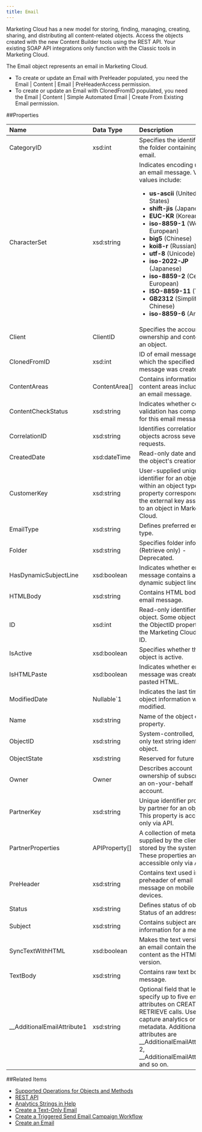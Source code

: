 ```yaml
---
title: Email
---
```

<div class="alert">Marketing Cloud has a new model for storing, finding, managing, creating, sharing, and distributing all content-related objects. Access the objects created with the new Content Builder tools using the REST API. Your existing SOAP API integrations only function with the Classic tools in Marketing Cloud.</div>

The Email object represents an email in Marketing Cloud.
* To create or update an Email with PreHeader populated, you need the Email | Content | Email | PreHeaderAccess permission.
* To create or update an Email with ClonedFromID populated, you need the Email | Content | Simple Automated Email | Create From Existing Email permission.

##Properties
<table class="table table-hover">
<thead align="left">
<tr><th>Name</th><th>Data Type</th><th>Description</th></tr>
</thead>
<tbody>
<tr>
<td>CategoryID</td>
<td>xsd:int</td>
<td>Specifies the identifier of the folder containing the email.</td>
</tr>
<tr>
<td>CharacterSet</td>
<td>xsd:string</td>
<td>Indicates encoding used in an email message. Valid values include:
<ul>
<li><strong>us-ascii</strong> (United States)</li>
<li><strong>shift-jis</strong> (Japanese)</li>
<li><strong>EUC-KR</strong> (Korean)</li>
<li><strong>iso-8859-1</strong> (Western European)</li>
<li><strong>big5</strong> (Chinese)</li>
<li><strong>koi8-r</strong> (Russian)</li>
<li><strong>utf-8</strong> (Unicode)</li>
<li><strong>iso-2022-JP</strong> (Japanese)</li>
<li><strong>iso-8859-2</strong> (Central European)</li>
<li><strong>ISO-8859-11</strong> (Thai)</li>
<li><strong>GB2312</strong> (Simplified Chinese)</li>
<li><strong>iso-8859-6</strong> (Arabic)</li>
</ul></td>
</tr>
<tr>
<td>Client</td>
<td>ClientID</td>
<td>Specifies the account ownership and context of an object.</td>
</tr>
<tr>
<td>ClonedFromID</td>
<td>xsd:int</td>
<td>ID of email message from which the specified email message was created.</td>
</tr>
<tr>
<td>ContentAreas</td>
<td>ContentArea[]</td>
<td>Contains information on content areas included in an email message.</td>
</tr>
<tr>
<td>ContentCheckStatus</td>
<td>xsd:string</td>
<td>Indicates whether content validation has completed for this email message.</td>
</tr>
<tr>
<td>CorrelationID</td>
<td>xsd:string</td>
<td>Identifies correlation of objects across several requests.</td>
</tr>
<tr>
<td>CreatedDate</td>
<td>xsd:dateTime</td>
<td>Read-only date and time of the object's creation.</td>
</tr>
<tr>
<td>CustomerKey</td>
<td>xsd:string</td>
<td>User-supplied unique identifier for an object within an object type. This property corresponds to the external key assigned to an object in Marketing Cloud.</td>
</tr>
<tr>
<td>EmailType</td>
<td>xsd:string</td>
<td>Defines preferred email type.</td>
</tr>
<tr>
<td>Folder</td>
<td>xsd:string</td>
<td>Specifies folder information (Retrieve only) - Deprecated.</td>
</tr>
<tr>
<td>HasDynamicSubjectLine</td>
<td>xsd:boolean</td>
<td>Indicates whether email message contains a dynamic subject line.</td>
</tr>
<tr>
<td>HTMLBody</td>
<td>xsd:string</td>
<td>Contains HTML body of an email message.</td>
</tr>
<tr>
<td>ID</td>
<td>xsd:int</td>
<td>Read-only identifier for an object. Some objects use the ObjectID property as the Marketing Cloud unique ID.</td>
</tr>
<tr>
<td>IsActive</td>
<td>xsd:boolean</td>
<td>Specifies whether the object is active.</td>
</tr>
<tr>
<td>IsHTMLPaste</td>
<td>xsd:boolean</td>
<td>Indicates whether email message was created via pasted HTML.</td>
</tr>
<tr>
<td>ModifiedDate</td>
<td>Nullable&#96;1</td>
<td>Indicates the last time object information was modified.</td>
</tr>
<tr>
<td>Name</td>
<td>xsd:string</td>
<td>Name of the object or property.</td>
</tr>
<tr>
<td>ObjectID</td>
<td>xsd:string</td>
<td>System-controlled, read-only text string identifier for object.</td>
</tr>
<tr>
<td>ObjectState</td>
<td>xsd:string</td>
<td>Reserved for future use.</td>
</tr>
<tr>
<td>Owner</td>
<td>Owner</td>
<td>Describes account ownership of subscriber in an on-your-behalf account.</td>
</tr>
<tr>
<td>PartnerKey</td>
<td>xsd:string</td>
<td>Unique identifier provided by partner for an object. This property is accessible only via API.</td>
</tr>
<tr>
<td>PartnerProperties</td>
<td>APIProperty[]</td>
<td>A collection of metadata supplied by the client and stored by the system. These properties are accessible only via API.Pre</td>
</tr>
<tr>
<td>PreHeader</td>
<td>xsd:string</td>
<td>Contains text used in preheader of email message on mobile devices.</td>
</tr>
<tr>
<td>Status</td>
<td>xsd:string</td>
<td>Defines status of object. Status of an address.</td>
</tr>
<tr>
<td>Subject</td>
<td>xsd:string</td>
<td>Contains subject area information for a message.</td>
</tr>
<tr>
<td>SyncTextWithHTML</td>
<td>xsd:boolean</td>
<td>Makes the text version of an email contain the same content as the HTML version.</td>
</tr>
<tr>
<td>TextBody</td>
<td>xsd:string</td>
<td>Contains raw text body of a message.</td>
</tr>
<tr>
<td>&#95;&#95;AdditionalEmailAttribute1</td>
<td>xsd:string</td>
<td>Optional field that lets you specify up to five email attributes on CREATE or RETRIEVE calls. Used to capture analytics or other metadata. Additional attributes are &#95;&#95;AdditionalEmailAttribute 2, &#95;&#95;AdditionalEmailAttribute3, and so on.</td>
</tr>
</tbody>
</table>

##Related Items
* [Supported Operations for Objects and Methods](https://developer.salesforce.com/docs/atlas.en-us.mc-apis.meta/mc-apis/supported_operations_for_objects_and_methods.htm)
* [REST API](https://developer.salesforce.com/docs/atlas.en-us.mc-apis.meta/mc-apis/content-api.htm)
* [Analytics Strings in Help](https://help.salesforce.com/articleView?id=mc_es_available_personalization_strings.htm&type=5)
* [Create a Text-Only Email](creating_a_text_only_email_via_the_web_service_api.htm)
* [Create a Triggered Send Email Campaign Workflow](creating_a_triggered_email_campaign_workflow.htm)
* [Create an Email](creating_an_email_via_the_web_service_api.htm)
